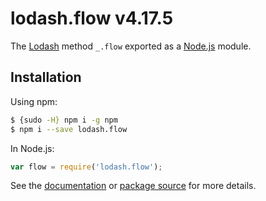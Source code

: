# lodash.flow v4.17.5

The [Lodash](https://lodash.com/) method `_.flow` exported as a [Node.js](https://nodejs.org/) module.

## Installation

Using npm:
```bash
$ {sudo -H} npm i -g npm
$ npm i --save lodash.flow
```

In Node.js:
```js
var flow = require('lodash.flow');
```

See the [documentation](https://lodash.com/docs#flow) or [package source](https://github.com/lodash/lodash/blob/4.17.5-npm-packages/lodash.flow) for more details.
